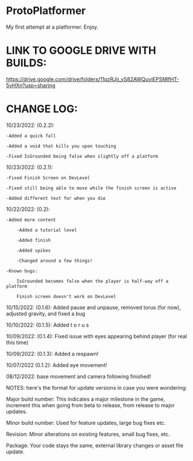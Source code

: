 # ProtoPlatformer
My first attempt at a platformer. Enjoy.


# LINK TO GOOGLE DRIVE WITH BUILDS:

https://drive.google.com/drive/folders/11pzRJjj_vS82AWQuviEPSMlfHT-5vHXn?usp=sharing




# CHANGE LOG:
10/23/2022: (0.2.2):

	-Added a quick fall

	-Added a void that kills you upon touching
	
	-Fixed IsGrounded being false when slightly off a platform

10/23/2022: (0.2.1):

	-Fixed Finish Screen on DevLevel
	
	-Fixed still being able to move while the finish screen is active
	
	-Added different text for when you die 



10/22/2022: (0.2): 

	-Added more content
	
		-Added a tutorial level
		
		-Added finish
		
		-Added spikes
		
		-Changed around a few things!
		
	-Known bugs:
	
		IsGrounded becomes false when the player is half-way off a platform
		
		Finish screen doesn't work on DevLevel
		

10/15/2022: (0.1.6): Added pause and unpause, removed torus (for now), adjusted gravity, and fixed a bug	

10/10/2022: (0.1.5): Added t o r u s

10/09/2022: (0.1.4): Fixed issue with eyes appearing behind player (for real this time)

10/09/2022: (0.1.3): Added a respawn!

10/07/2022 (0.1.2): Added eye movement!

08/12/2022: base movement and camera following finished!



NOTES: here's the format for update versions in case you were wondering:

   Major build number: This indicates a major milestone in the game, increment this when going from beta to release, from release to major updates.

   Minor build number: Used for feature updates, large bug fixes etc.

   Revision: Minor alterations on existing features, small bug fixes, etc.

   Package: Your code stays the same, external library changes or asset file update.

